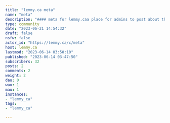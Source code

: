```yaml
---
title: "lemmy.ca meta" 
name: "meta"
description: "#### meta for lemmy.caa place for admins to post about the goings on with this instance."
type: community
date: "2023-06-21 14:54:32"
draft: false
nsfw: false
actor_id: "https://lemmy.ca/c/meta"
host: lemmy.ca
lastmod: "2023-06-14 03:50:10"
published: "2023-06-14 03:47:50"
subscribers: 32
posts: 2
comments: 2
weight: 2
dau: 0
wau: 1
mau: 1
instances:
- "lemmy_ca"
tags: 
- "lemmy_ca"

---
```

